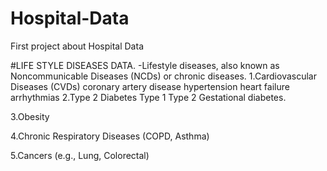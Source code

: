 # Hospital-Data
First project about Hospital Data

#LIFE STYLE DISEASES DATA.
-Lifestyle diseases, also known as Noncommunicable Diseases (NCDs) or chronic diseases.
1.Cardiovascular Diseases (CVDs)
       coronary artery disease
       hypertension
       heart failure
       arrhythmias
2.Type 2 Diabetes
       Type 1
       Type 2
       Gestational diabetes. 

3.Obesity

4.Chronic Respiratory Diseases (COPD, Asthma)

5.Cancers (e.g., Lung, Colorectal)
